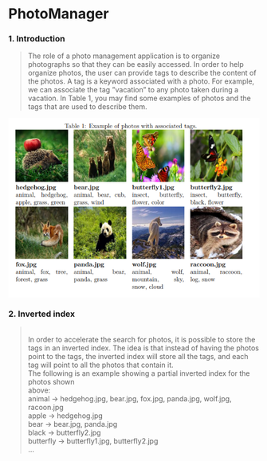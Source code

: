# PhotoManager

### 1. Introduction
> The role of a photo management application is to organize photographs so that they can
be easily accessed. In order to help organize photos, the user can provide tags to describe
the content of the photos. A tag is a keyword associated with a photo. For example, we
can associate the tag ”vacation” to any photo taken during a vacation. In Table 1, you
may find some examples of photos and the tags that are used to describe them.

<img align="center" src="https://github.com/OsamaQh4/PhotoManager/blob/main/Photo1.png?raw=true">

### 2. Inverted index
> <br/>In order to accelerate the search for photos, it is possible to store the tags in an inverted index. The idea is that instead of having the photos point to the tags, the inverted index will store all the tags, and each tag will point to all the photos that contain it.
<br/>The following is an example showing a partial inverted index for the photos shown
<br/>above:
<br/>animal → hedgehog.jpg, bear.jpg, fox.jpg, panda.jpg, wolf.jpg, racoon.jpg
<br/>apple → hedgehog.jpg
<br/>bear → bear.jpg, panda.jpg
<br/>black → butterfly2.jpg
<br/>butterfly → butterfly1.jpg, butterfly2.jpg
<br/>...
